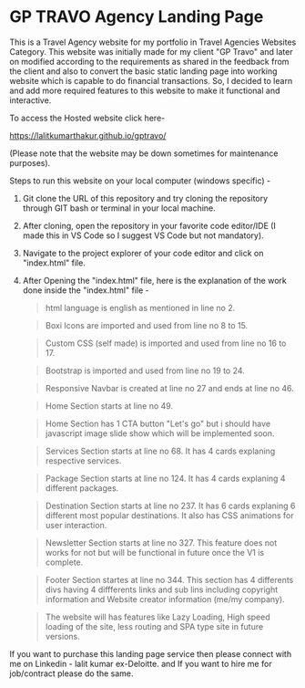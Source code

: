 # GP TRAVO Agency Landing Page

This is a Travel Agency website for my portfolio in Travel Agencies Websites Category. This website was initially made for my client "GP Travo" and later on modified according to the requirements as shared in the feedback from the client and also to convert the basic static landing page into working website which is capable to do financial transactions. So, I decided to learn and add more required features to this website to make it functional and interactive.


To access the Hosted website click here-

https://lalitkumarthakur.github.io/gptravo/

(Please note that the website may be down sometimes for maintenance purposes).


Steps to run this website on your local computer (windows specific) -

1. Git clone the URL of this repository and try cloning the repository through GIT bash or terminal in your local machine.

2. After cloning, open the repository in your favorite code editor/IDE (I made this in VS Code so I suggest VS Code but not mandatory).

3. Navigate to the project explorer of your code editor and click on "index.html" file.

4. After Opening the "index.html" file, here is the explanation of the work done inside the "index.html" file -

   > html language is english as mentioned in line no 2.

   > Boxi Icons are imported and used from line no 8 to 15.

   > Custom CSS (self made) is imported and used from line no 16 to 17.

   > Bootstrap is imported and used from line no 19 to 24.

   > Responsive Navbar is created at line no 27 and ends at line no 46.

   > Home Section starts at line no 49.

   > Home Section has 1 CTA button "Let's go" but i should have javascript image slide show which will be implemented soon.

   > Services Section starts at line no 68. It has 4 cards explaning respective services.

   > Package Section starts at line no 124. It has 4 cards explaning 4 different packages.

   > Destination Section starts at line no 237. It has 6 cards explaning 6 different most popular destinations. It also has CSS animations for user interaction.

   > Newsletter Section starts at line no 327. This feature does not works for not but will be functional in future once the V1 is complete.

   > Footer Section startes at line no 344. This section has 4 differents divs having 4 diffferents links and sub lins including copyright information and Website creator information (me/my company).

   > The website will has features like Lazy Loading, High speed loading of the site, less routing and SPA type site in future versions.



If you want to purchase this landing page service then please connect with me on Linkedin - lalit kumar ex-Deloitte.
and If you want to hire me for job/contract please do the same.
